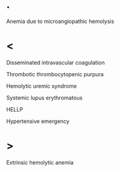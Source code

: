 # .

Anemia due to microangiopathic hemolysis

# <

Disseminated intravascular coagulation

Thrombotic thrombocytopenic purpura

Hemolytic uremic syndrome

Systemic lupus erythromatous

HELLP

Hypertensive emergency

# >

Extrinsic hemolytic anemia
